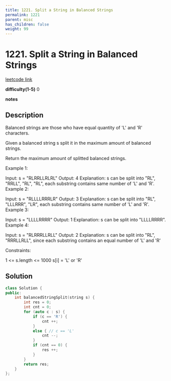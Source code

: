 ```yaml
---
title: 1221. Split a String in Balanced Strings
permalink: 1221
parent: misc
has_children: false
weight: 99
---
```

# 1221. Split a String in Balanced Strings
[leetcode link](https://leetcode.com/problems/split-a-string-in-balanced-strings/)

**difficulty(1-5)** 
0

**notes** 

## Description
Balanced strings are those who have equal quantity of 'L' and 'R' characters.

Given a balanced string s split it in the maximum amount of balanced strings.

Return the maximum amount of splitted balanced strings.

 

Example 1:

Input: s = "RLRRLLRLRL"
Output: 4
Explanation: s can be split into "RL", "RRLL", "RL", "RL", each substring contains same number of 'L' and 'R'.
Example 2:

Input: s = "RLLLLRRRLR"
Output: 3
Explanation: s can be split into "RL", "LLLRRR", "LR", each substring contains same number of 'L' and 'R'.
Example 3:

Input: s = "LLLLRRRR"
Output: 1
Explanation: s can be split into "LLLLRRRR".
Example 4:

Input: s = "RLRRRLLRLL"
Output: 2
Explanation: s can be split into "RL", "RRRLLRLL", since each substring contains an equal number of 'L' and 'R'
 

Constraints:

1 <= s.length <= 1000
s[i] = 'L' or 'R'

## Solution
```c++
class Solution {
public:
    int balancedStringSplit(string s) {
        int res = 0;
        int cnt = 0;
        for (auto c : s) {
            if (c == 'R') {
                cnt ++;
            }
            else { // c == 'L'
                cnt --;
            }
            if (cnt == 0) {
                res ++;
            }
        }
        return res;
    }
};
```


